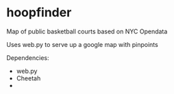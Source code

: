 hoopfinder
==========

Map of public basketball courts based on NYC Opendata

Uses web.py to serve up a google map with pinpoints

Dependencies:
* web.py
* Cheetah
* 